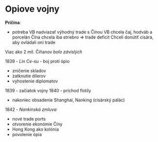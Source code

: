 # Opiove vojny
**Príčina**:
- potreba VB nadviazať výhodný trade s Čínou
	VB chcela čaj, hodváb a porcelán
	Čína chcela iba striebro => trade deficit
	Chceli donútiť cisára, aby ovládali oni trade

Viac ako 2 mil. Číňanov *bolo závislých*

1839 - *Lin Ce-su* - boj proti ópio
- zničenie skladov
- zatknutie dílerov
- vyhostenie diplomatov

1839 - začiatok vojny
1840 - príchod flotily
- nakoniec obsadenie Shanghai, Nanking (cisárský palác)

1842 - *Nankinská zmluva*
- nové trade ports
- otvorenie ekonómie Číny
- Hong Kong ako kolónia
- povolenie ópia
